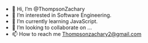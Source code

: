 - 👋 Hi, I’m @ThompsonZachary
- 👀 I’m interested in Software Engineering.
- 🌱 I’m currently learning JavaScript.
- 💞️ I’m looking to collaborate on ...
- 📫 How to reach me Thompsonzachary2@gmail.com

<!---
ThompsonZachary/ThompsonZachary is a ✨ special ✨ repository because its `README.md` (this file) appears on your GitHub profile.
You can click the Preview link to take a look at your changes.
--->
